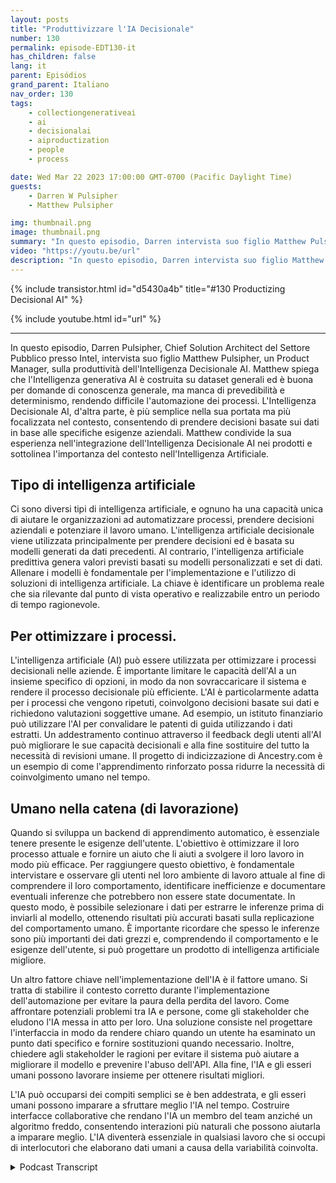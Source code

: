 ```yaml
---
layout: posts
title: "Produttivizzare l'IA Decisionale"
number: 130
permalink: episode-EDT130-it
has_children: false
lang: it
parent: Episódios
grand_parent: Italiano
nav_order: 130
tags:
    - collectiongenerativeai
    - ai
    - decisionalai
    - aiproductization
    - people
    - process

date: Wed Mar 22 2023 17:00:00 GMT-0700 (Pacific Daylight Time)
guests:
    - Darren W Pulsipher
    - Matthew Pulsipher

img: thumbnail.png
image: thumbnail.png
summary: "In questo episodio, Darren intervista suo figlio Matthew Pulsipher riguardo alla produttivazione dell'IA decisionale. Matthew ha di recente modernizzato e inserito nell'iter di sviluppo del prodotto l'IA decisionale."
video: "https://youtu.be/url"
description: "In questo episodio, Darren intervista suo figlio Matthew Pulsipher riguardo alla produttivazione dell'IA decisionale. Matthew ha di recente modernizzato e inserito nell'iter di sviluppo del prodotto l'IA decisionale."
---
```


<div>
{% include transistor.html id="d5430a4b" title="#130 Productizing Decisional AI" %}

{% include youtube.html id="url" %}
</div>

---

In questo episodio, Darren Pulsipher, Chief Solution Architect del Settore Pubblico presso Intel, intervista suo figlio Matthew Pulsipher, un Product Manager, sulla produttività dell'Intelligenza Decisionale AI. Matthew spiega che l'Intelligenza generativa AI è costruita su dataset generali ed è buona per domande di conoscenza generale, ma manca di prevedibilità e determinismo, rendendo difficile l'automazione dei processi. L'Intelligenza Decisionale AI, d'altra parte, è più semplice nella sua portata ma più focalizzata nel contesto, consentendo di prendere decisioni basate sui dati in base alle specifiche esigenze aziendali. Matthew condivide la sua esperienza nell'integrazione dell'Intelligenza Decisionale AI nei prodotti e sottolinea l'importanza del contesto nell'Intelligenza Artificiale.

## Tipo di intelligenza artificiale

Ci sono diversi tipi di intelligenza artificiale, e ognuno ha una capacità unica di aiutare le organizzazioni ad automatizzare processi, prendere decisioni aziendali e potenziare il lavoro umano. L'intelligenza artificiale decisionale viene utilizzata principalmente per prendere decisioni ed è basata su modelli generati da dati precedenti. Al contrario, l'intelligenza artificiale predittiva genera valori previsti basati su modelli personalizzati e set di dati. Allenare i modelli è fondamentale per l'implementazione e l'utilizzo di soluzioni di intelligenza artificiale. La chiave è identificare un problema reale che sia rilevante dal punto di vista operativo e realizzabile entro un periodo di tempo ragionevole.

## Per ottimizzare i processi.

L'intelligenza artificiale (AI) può essere utilizzata per ottimizzare i processi decisionali nelle aziende. È importante limitare le capacità dell'AI a un insieme specifico di opzioni, in modo da non sovraccaricare il sistema e rendere il processo decisionale più efficiente. L'AI è particolarmente adatta per i processi che vengono ripetuti, coinvolgono decisioni basate sui dati e richiedono valutazioni soggettive umane. Ad esempio, un istituto finanziario può utilizzare l'AI per convalidare le patenti di guida utilizzando i dati estratti. Un addestramento continuo attraverso il feedback degli utenti all'AI può migliorare le sue capacità decisionali e alla fine sostituire del tutto la necessità di revisioni umane. Il progetto di indicizzazione di Ancestry.com è un esempio di come l'apprendimento rinforzato possa ridurre la necessità di coinvolgimento umano nel tempo.

## Umano nella catena (di lavorazione)

Quando si sviluppa un backend di apprendimento automatico, è essenziale tenere presente le esigenze dell'utente. L'obiettivo è ottimizzare il loro processo attuale e fornire un aiuto che li aiuti a svolgere il loro lavoro in modo più efficace. Per raggiungere questo obiettivo, è fondamentale intervistare e osservare gli utenti nel loro ambiente di lavoro attuale al fine di comprendere il loro comportamento, identificare inefficienze e documentare eventuali inferenze che potrebbero non essere state documentate. In questo modo, è possibile selezionare i dati per estrarre le inferenze prima di inviarli al modello, ottenendo risultati più accurati basati sulla replicazione del comportamento umano. È importante ricordare che spesso le inferenze sono più importanti dei dati grezzi e, comprendendo il comportamento e le esigenze dell'utente, si può progettare un prodotto di intelligenza artificiale migliore.

Un altro fattore chiave nell'implementazione dell'IA è il fattore umano. Si tratta di stabilire il contesto corretto durante l'implementazione dell'automazione per evitare la paura della perdita del lavoro. Come affrontare potenziali problemi tra IA e persone, come gli stakeholder che eludono l'IA messa in atto per loro. Una soluzione consiste nel progettare l'interfaccia in modo da rendere chiaro quando un utente ha esaminato un punto dati specifico e fornire sostituzioni quando necessario. Inoltre, chiedere agli stakeholder le ragioni per evitare il sistema può aiutare a migliorare il modello e prevenire l'abuso dell'API. Alla fine, l'IA e gli esseri umani possono lavorare insieme per ottenere risultati migliori.

L'IA può occuparsi dei compiti semplici se è ben addestrata, e gli esseri umani possono imparare a sfruttare meglio l'IA nel tempo. Costruire interfacce collaborative che rendano l'IA un membro del team anziché un algoritmo freddo, consentendo interazioni più naturali che possono aiutarla a imparare meglio. L'IA diventerà essenziale in qualsiasi lavoro che si occupi di interlocutori che elaborano dati umani a causa della variabilità coinvolta.



<details>
<summary> Podcast Transcript </summary>

<p></p>

</details>
